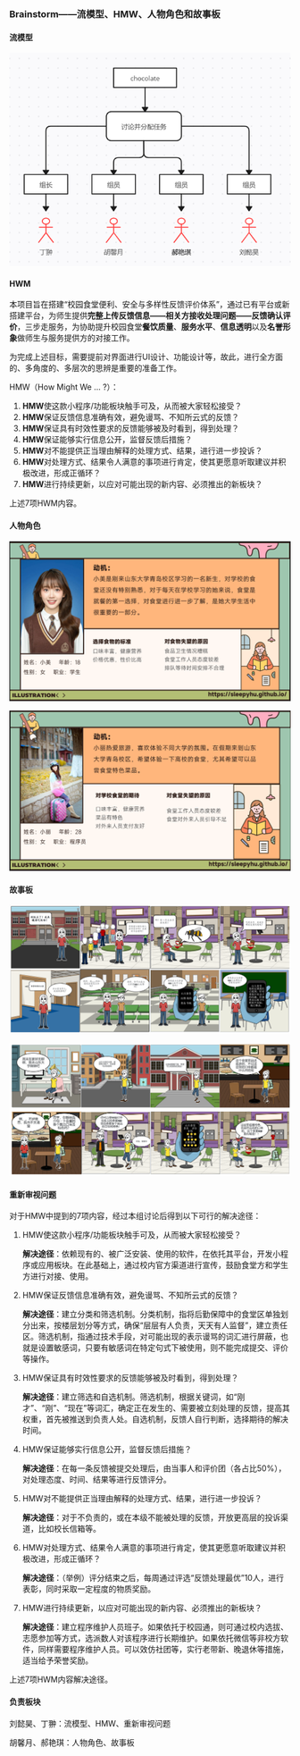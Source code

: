 ### Brainstorm——流模型、HMW、人物角色和故事板



#### 流模型

![1](E6&7pic/1.png)



#### HWM

本项目旨在搭建“校园食堂便利、安全与多样性反馈评价体系”，通过已有平台或新搭建平台，为师生提供**完整上传反馈信息——相关方接收处理问题——反馈确认评价**，三步走服务，为协助提升校园食堂**餐饮质量**、**服务水平**、**信息透明**以及**名誉形象**做师生与服务提供方的对接工作。

为完成上述目标，需要提前对界面进行UI设计、功能设计等，故此，进行全方面的、多角度的、多层次的思辨是重要的准备工作。

HMW（How Might We ... ?）：

1. **HMW**使这款小程序/功能板块触手可及，从而被大家轻松接受？
2. **HMW**保证反馈信息准确有效，避免谩骂、不知所云式的反馈？
3. **HMW**保证具有时效性要求的反馈能够被及时看到，得到处理？
4. **HMW**保证能够实行信息公开，监督反馈后措施？
5. **HMW**对不能提供正当理由解释的处理方式、结果，进行进一步投诉？
6. **HMW**对处理方式、结果令人满意的事项进行肯定，使其更愿意听取建议并积极改进，形成正循环？
7. **HMW**进行持续更新，以应对可能出现的新内容、必须推出的新板块？

上述7项HWM内容。



#### 人物角色

![2](E6&7pic/2.png)

![3](E6&7pic/3.png)



#### 故事板

![4-instead](E6&7pic/4-instead.png)

![5-instead](E6&7pic/5-instead.png)



#### 重新审视问题

对于HMW中提到的7项内容，经过本组讨论后得到以下可行的解决途径：

1. HMW使这款小程序/功能板块触手可及，从而被大家轻松接受？

   **解决途径**：依赖现有的、被广泛安装、使用的软件，在依托其平台，开发小程序或应用板块。在此基础上，通过校内官方渠道进行宣传，鼓励食堂方和学生方进行对接、使用。

2. HMW保证反馈信息准确有效，避免谩骂、不知所云式的反馈？

   **解决途径**：建立分类和筛选机制。分类机制，指将后勤保障中的食堂区单独划分出来，按楼层划分等方式，确保“层层有人负责，天天有人监督”，建立责任区。筛选机制，指通过技术手段，对可能出现的表示谩骂的词汇进行屏蔽，也就是设置敏感词，只要有敏感词在特定句式下被使用，则不能完成提交、评价等操作。

3. HMW保证具有时效性要求的反馈能够被及时看到，得到处理？

   **解决途径**：建立筛选和自选机制。筛选机制，根据关键词，如“刚才”、“刚”、“现在”等词汇，确定正在发生的、需要被立刻处理的反馈，提高其权重，首先被推送到负责人处。自选机制，反馈人自行判断，选择期待的解决时间。

4. HMW保证能够实行信息公开，监督反馈后措施？

   **解决途径**：在每一条反馈被提交处理后，由当事人和评价团（各占比50%），对处理态度、时间、结果等进行反馈评分。

5. HMW对不能提供正当理由解释的处理方式、结果，进行进一步投诉？

   **解决途径**：对于不负责的，或在本级不能被处理的反馈，开放更高层的投诉渠道，比如校长信箱等。

6. HMW对处理方式、结果令人满意的事项进行肯定，使其更愿意听取建议并积极改进，形成正循环？

   **解决途径**：（举例）评分结束之后，每周通过评选“反馈处理最优”10人，进行表彰，同时采取一定程度的物质奖励。

7. HMW进行持续更新，以应对可能出现的新内容、必须推出的新板块？

   **解决途径**：建立程序维护人员班子。如果依托于校园通，则可通过校内选拔、志愿参加等方式，选派数人对该程序进行长期维护。如果依托微信等非校方软件，同样需要程序维护人员。可以效仿社团等，实行老带新、晚退休等措施，适当给予荣誉奖励。

上述7项HWM内容解决途径。



#### 负责板块

刘懿昊、丁翀：流模型、HMW、重新审视问题

胡馨月、郝艳琪：人物角色、故事板



